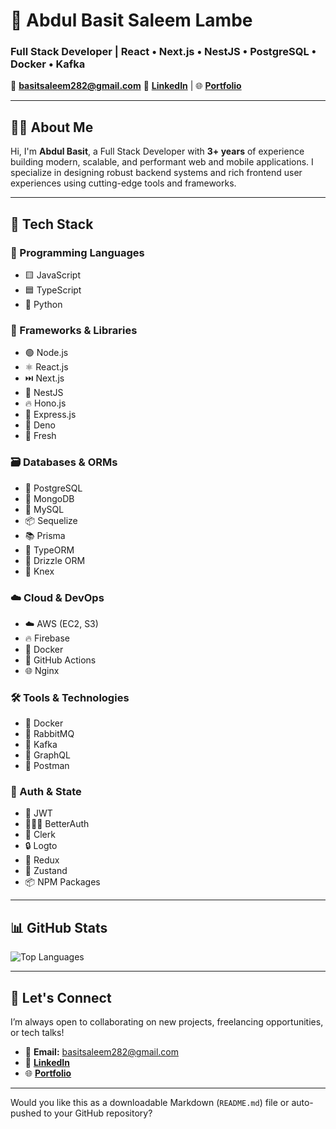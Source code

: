 # 🚀 Abdul Basit Saleem Lambe

### Full Stack Developer | React • Next.js • NestJS • PostgreSQL • Docker • Kafka

📧 **[basitsaleem282@gmail.com](mailto:basitsaleem282@gmail.com)**
🔗 [**LinkedIn**](https://linkedin.com/in/basit787/) | 🌐 [**Portfolio**](https://basitsaleem.vercel.app)

---

## 👨‍💻 About Me

Hi, I'm **Abdul Basit**, a Full Stack Developer with **3+ years** of experience building modern, scalable, and performant web and mobile applications. I specialize in designing robust backend systems and rich frontend user experiences using cutting-edge tools and frameworks.

---

## 🧰 Tech Stack

### 📝 Programming Languages

* 🟨 JavaScript
* 🟦 TypeScript
* 🐍 Python

### 🧱 Frameworks & Libraries

* 🟢 Node.js
* ⚛️ React.js
* ⏭️ Next.js
* 🧱 NestJS
* 🔥 Hono.js
* 🚂 Express.js
* 🦕 Deno
* 🍋 Fresh

### 🗃️ Databases & ORMs

* 🐘 PostgreSQL
* 🍃 MongoDB
* 🐬 MySQL
* 📦 Sequelize
* 📚 Prisma
* 🧩 TypeORM
* 🌿 Drizzle ORM
* 🔧 Knex

### ☁️ Cloud & DevOps

* ☁️ AWS (EC2, S3)
* 🔥 Firebase
* 🐳 Docker
* 🤖 GitHub Actions
* 🌐 Nginx

### 🛠️ Tools & Technologies

* 🐳 Docker
* 🐇 RabbitMQ
* 🦄 Kafka
* 🔮 GraphQL
* 🧪 Postman

### 🔐 Auth & State

* 🔐 JWT
* 🧑‍🤝‍🧑 BetterAuth
* 🧾 Clerk
* 🔒 Logto
* 🧠 Redux
* 🐻 Zustand
* 📦 NPM Packages

---

## 📊 GitHub Stats

![Top Languages](https://github-readme-stats.vercel.app/api/top-langs/?username=Basit787\&layout=compact\&theme=radical)

---

## 🤝 Let's Connect

I’m always open to collaborating on new projects, freelancing opportunities, or tech talks!

* 📧 **Email:** [basitsaleem282@gmail.com](mailto:basitsaleem282@gmail.com)
* 💼 [**LinkedIn**](https://linkedin.com/in/basit787/)
* 🌐 [**Portfolio**](https://basitsaleem.vercel.app)

---

Would you like this as a downloadable Markdown (`README.md`) file or auto-pushed to your GitHub repository?
